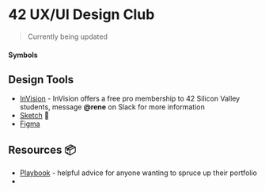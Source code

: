 # 42 UX/UI Design Club

> Currently being updated

#### Symbols

## Design Tools

- [InVision](https://invisionapp.com) - InVision offers a free pro membership to 42 Silicon Valley students, message **@rene** on Slack for more information
- [Sketch](https://www.sketch.com/) :money_with_wings:
- [Figma](http://figma.com)

## Resources :package:

- [Playbook](https://askplaybook.com/) -  helpful advice for anyone wanting to spruce up their portfolio
- 
